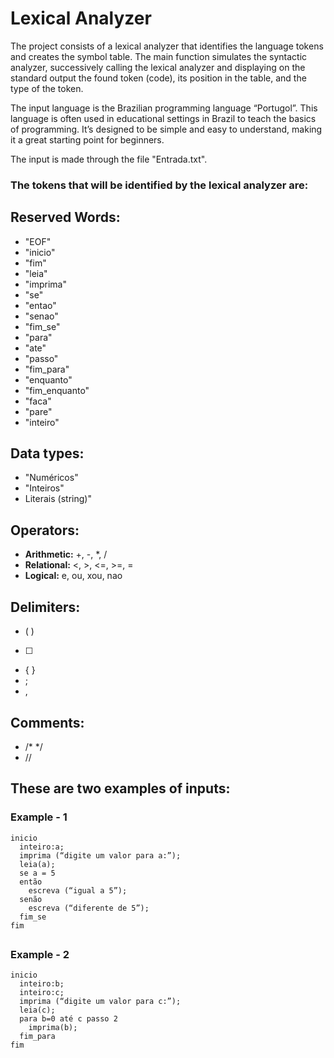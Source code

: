 # Lexical Analyzer

The project consists of a lexical analyzer that identifies the language tokens and creates the symbol table. The main function simulates the syntactic analyzer, successively calling the lexical analyzer and displaying on the standard output the found token (code), its position in the table, and the type of the token.

The input language is the Brazilian programming language “Portugol”. This language is often used in educational settings in Brazil to teach the basics of programming. It’s designed to be simple and easy to understand, making it a great starting point for beginners.

The input is made through the file "Entrada.txt".

### The tokens that will be identified by the lexical analyzer are:

## Reserved Words:
- "EOF"
- "inicio"
- "fim"
- "leia"
- "imprima"
- "se"
- "entao"
- "senao"
- "fim_se"
- "para"
- "ate"
- "passo"
- "fim_para"  
- "enquanto"
- "fim_enquanto"
- "faca"
- "pare"
- "inteiro"

## Data types: 
- "Numéricos"
- "Inteiros"
- Literais (string)"
  
## Operators: 
- **Arithmetic:** +, -, *, /
- **Relational:** <, >, <=, >=, =
- **Logical:** e, ou, xou, nao

## Delimiters: 
- ( )
- [ ]
- { }
- ;
- ,

## Comments:
- /* */
- //

## These are two examples of inputs:

### Example - 1
```
inicio
  inteiro:a;
  imprima (“digite um valor para a:”);
  leia(a);
  se a = 5
  então
    escreva (“igual a 5”);
  senão
    escreva (“diferente de 5”);
  fim_se
fim
```
## 
### Example - 2
```
inicio
  inteiro:b;
  inteiro:c;
  imprima (“digite um valor para c:”);
  leia(c);
  para b=0 até c passo 2
    imprima(b);
  fim_para
fim
```
##
